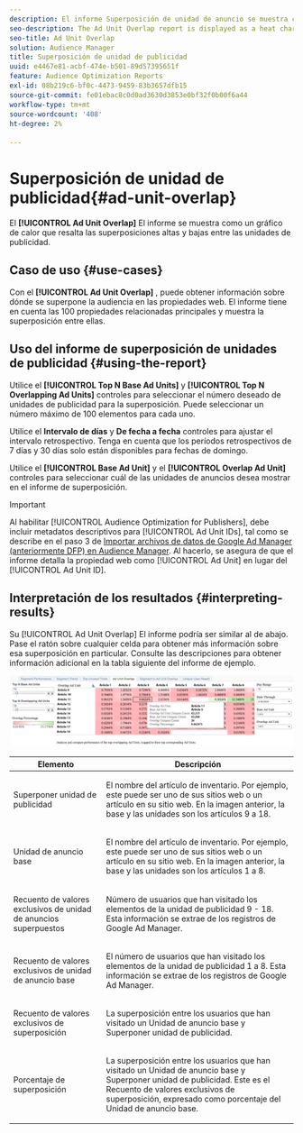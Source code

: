 ```yaml
---
description: El informe Superposición de unidad de anuncio se muestra como un gráfico de calor que resalta las superposiciones altas y bajas entre las unidades de anuncio.
seo-description: The Ad Unit Overlap report is displayed as a heat chart that highlights high and low overlaps between your Ad Units.
seo-title: Ad Unit Overlap
solution: Audience Manager
title: Superposición de unidad de publicidad
uuid: e4467e81-acbf-474e-b501-89d57395651f
feature: Audience Optimization Reports
exl-id: 08b219c6-bf0c-4473-9459-83b3657dfb15
source-git-commit: fe01ebac8c0d0ad3630d3853e0bf32f0b00f6a44
workflow-type: tm+mt
source-wordcount: '408'
ht-degree: 2%

---
```


# Superposición de unidad de publicidad{#ad-unit-overlap}

El **[!UICONTROL Ad Unit Overlap]** El informe se muestra como un gráfico de calor que resalta las superposiciones altas y bajas entre las unidades de publicidad.

## Caso de uso {#use-cases}

Con el **[!UICONTROL Ad Unit Overlap]** , puede obtener información sobre dónde se superpone la audiencia en las propiedades web. El informe tiene en cuenta las 100 propiedades relacionadas principales y muestra la superposición entre ellas.

## Uso del informe de superposición de unidades de publicidad {#using-the-report}

Utilice el **[!UICONTROL Top N Base Ad Units]** y **[!UICONTROL Top N Overlapping Ad Units]** controles para seleccionar el número deseado de unidades de publicidad para la superposición. Puede seleccionar un número máximo de 100 elementos para cada uno.

Utilice el **Intervalo de días** y **De fecha a fecha** controles para ajustar el intervalo retrospectivo. Tenga en cuenta que los períodos retrospectivos de 7 días y 30 días solo están disponibles para fechas de domingo.

Utilice el **[!UICONTROL Base Ad Unit]** y el **[!UICONTROL Overlap Ad Unit]** controles para seleccionar cuál de las unidades de anuncios desea mostrar en el informe de superposición.

>[!IMPORTANT]
>
>Al habilitar [!UICONTROL Audience Optimization for Publishers], debe incluir metadatos descriptivos para [!UICONTROL Ad Unit IDs], tal como se describe en el paso 3 de [Importar archivos de datos de Google Ad Manager (anteriormente DFP) en Audience Manager](../../../reporting/audience-optimization-reports/aor-publishers/import-dfp.md). Al hacerlo, se asegura de que el informe detalla la propiedad web como [!UICONTROL Ad Unit] en lugar del [!UICONTROL Ad Unit ID].

## Interpretación de los resultados {#interpreting-results}

Su [!UICONTROL Ad Unit Overlap] El informe podría ser similar al de abajo. Pase el ratón sobre cualquier celda para obtener más información sobre esa superposición en particular. Consulte las descripciones para obtener información adicional en la tabla siguiente del informe de ejemplo.

![](assets/publisher_ad_unit_overlap.png)

<table id="table_22340F45B1B94D3796174CB30A60E212"> 
 <thead> 
  <tr> 
   <th colname="col1" class="entry"> Elemento </th> 
   <th colname="col2" class="entry"> Descripción </th> 
  </tr>
 </thead>
 <tbody> 
  <tr> 
   <td colname="col1"> <p><span class="wintitle"> Superponer unidad de publicidad</span> </p> </td> 
   <td colname="col2"> <p>El nombre del artículo de inventario. Por ejemplo, este puede ser uno de sus sitios web o un artículo en su sitio web. En la imagen anterior, la base y las unidades son los artículos 9 a 18. </p> </td> 
  </tr> 
  <tr> 
   <td colname="col1"> <p><span class="wintitle"> Unidad de anuncio base</span> </p> </td> 
   <td colname="col2"> <p>El nombre del artículo de inventario. Por ejemplo, este puede ser uno de sus sitios web o un artículo en su sitio web. En la imagen anterior, la base y las unidades son los artículos 1 a 8. </p> </td> 
  </tr> 
  <tr> 
   <td colname="col1"> <p><span class="wintitle"> Recuento de valores exclusivos de unidad de anuncios superpuestos</span> </p> </td> 
   <td colname="col2"> <p>Número de usuarios que han visitado los elementos de la unidad de publicidad 9 - 18. Esta información se extrae de los registros de Google Ad Manager. </p> </td> 
  </tr> 
  <tr> 
   <td colname="col1"> <p><span class="wintitle"> Recuento de valores exclusivos de unidad de anuncio base</span> </p> </td> 
   <td colname="col2"> <p>El número de usuarios que han visitado los elementos de la unidad de publicidad 1 a 8. Esta información se extrae de los registros de Google Ad Manager. </p> </td> 
  </tr> 
  <tr> 
   <td colname="col1"> <p><span class="wintitle"> Recuento de valores exclusivos de superposición</span> </p> </td> 
   <td colname="col2"> <p>La superposición entre los usuarios que han visitado un <span class="wintitle"> Unidad de anuncio base</span> y <span class="wintitle"> Superponer unidad de publicidad</span>. </p> </td> 
  </tr> 
  <tr> 
   <td colname="col1"> <p><span class="wintitle"> Porcentaje de superposición</span> </p> </td> 
   <td colname="col2"> <p>La superposición entre los usuarios que han visitado un <span class="wintitle"> Unidad de anuncio base</span> y <span class="wintitle"> Superponer unidad de publicidad</span>. Este es el <span class="wintitle"> Recuento de valores exclusivos de superposición</span>, expresado como porcentaje del <span class="wintitle"> Unidad de anuncio base</span>. </p> </td> 
  </tr> 
 </tbody> 
</table>
